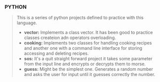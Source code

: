 ### PYTHON

> This is a series of python projects defined to practice with this language. 
> * **vector:** Implements a class vector. It has been good to practice classes createion adn operators overloading.
> * **cooking:** Implements two classes for handling cooking recipes and another one with a command line interface for storing accessing and deleting recipes.
> * **sos:** It's a quit straight forward project it takes some parameter from the input line and encrypts or decrypts them to morse.
> * **guess:** Might be the simplest one. Generates a random number and asks the user for input until it guesses correctly the number.